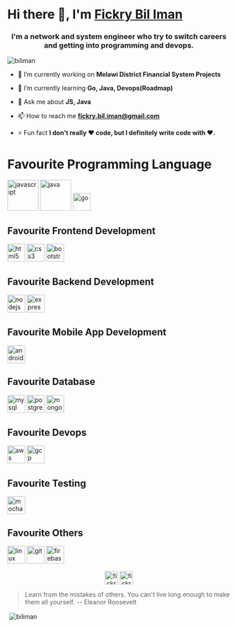 # Hi there 👋, I'm [Fickry Bil Iman](https://www.github.com/fickrybiliman)

<h3 align="center">I'm a network and system engineer who try to switch careers and getting into programming and devops.</h3>

<p align="left"> <img src="https://komarev.com/ghpvc/?username=biliman" alt="biliman" /> </p>


- 🔭 I’m currently working on **Melawi District Financial System Projects**

- 🌱 I’m currently learning **Go, Java, Devops(Roadmap)**

- 💬 Ask me about **JS, Java**

- 📫 How to reach me **fickry.bil.iman@gmail.com**

- ⚡ Fun fact **I don't really ❤️ code, but I definitely write code with ❤️.**

# Favourite Programming Language
<p align="left">
  <img src="https://devicons.github.io/devicon/devicon.git/icons/javascript/javascript-original.svg" alt="javascript" width="70" height="70"/>
  <img src="https://devicons.github.io/devicon/devicon.git/icons/java/java-original-wordmark.svg" alt="java" width="70" height="70"/> 
  <img src="https://devicons.github.io/devicon/devicon.git/icons/go/go-original.svg" alt="go" width="40" height="40"/>
</p>

## Favourite Frontend Development
<p align="left">
  <img src="https://devicons.github.io/devicon/devicon.git/icons/html5/html5-original-wordmark.svg" alt="html5" width="40" height="40"/>
  <img src="https://devicons.github.io/devicon/devicon.git/icons/css3/css3-original-wordmark.svg" alt="css3" width="40" height="40"/>
  <img src="https://devicons.github.io/devicon/devicon.git/icons/bootstrap/bootstrap-plain.svg" alt="bootstrap" width="40" height="40"/>
</p>

## Favourite Backend Development 
<p align="left">
  <img src="https://devicons.github.io/devicon/devicon.git/icons/nodejs/nodejs-original-wordmark.svg" alt="nodejs" width="40" height="40"/>
  <img src="https://devicons.github.io/devicon/devicon.git/icons/express/express-original-wordmark.svg" alt="express" width="40" height="40"/>
</p>

## Favourite Mobile App Development
<p align="left">
  <img src="https://devicons.github.io/devicon/devicon.git/icons/android/android-original-wordmark.svg" alt="android" width="40" height="40"/>
</p>

## Favourite Database
<p align="left">
  <img src="https://devicons.github.io/devicon/devicon.git/icons/mysql/mysql-original-wordmark.svg" alt="mysql" width="40" height="40"/>
  <img src="https://devicons.github.io/devicon/devicon.git/icons/postgresql/postgresql-original-wordmark.svg" alt="postgresql" width="40" height="40"/>
  <img src="https://devicons.github.io/devicon/devicon.git/icons/mongodb/mongodb-original-wordmark.svg" alt="mongodb" width="40" height="40"/> 
</p>

## Favourite Devops
<p align="left">
  <img src="https://devicons.github.io/devicon/devicon.git/icons/amazonwebservices/amazonwebservices-original-wordmark.svg" alt="aws" width="40" height="40"/>
  <img src="https://www.vectorlogo.zone/logos/google_cloud/google_cloud-icon.svg" alt="gcp" width="40" height="40"/>
</p>

## Favourite Testing
<p align="left">
  <img src="https://www.vectorlogo.zone/logos/mochajs/mochajs-icon.svg" alt="mocha" width="40" height="40"/>
</p>

## Favourite Others
<p align="left">
  <img src="https://devicons.github.io/devicon/devicon.git/icons/linux/linux-original.svg" alt="linux" width="40" height="40"/>
  <img src="https://www.vectorlogo.zone/logos/git-scm/git-scm-icon.svg" alt="git" width="40" height="40"/>
  <img src="https://www.vectorlogo.zone/logos/firebase/firebase-icon.svg" alt="firebase" width="40" height="40"/>
</p>


<p align="center">
<a href="https://linkedin.com/in/fickry-bil-iman-49347b17" target="blank"><img align="center" src="https://cdn.jsdelivr.net/npm/simple-icons@3.0.1/icons/linkedin.svg" alt="fickry-bil-iman-49347b17" height="30" width="30" /></a>
<a href="https://www.hackerrank.com/fickry_bil_iman" target="blank"><img align="center" src="https://cdn.jsdelivr.net/npm/simple-icons@3.0.1/icons/hackerrank.svg" alt="fickry_bil_iman" height="30" width="30" /></a>
</p>


> Learn from the mistakes of others. You can't live long enough to make them all yourself.
> -- Eleanor Roosevelt

<p>&nbsp;<img align="center" src="https://github-readme-stats.vercel.app/api?username=biliman&show_icons=true" alt="biliman" /></p>
